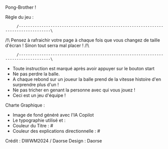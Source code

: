 Pong-Brother ! 

Règle du jeu : 

         /------------------------------------------------------------------------------------\
         
/!\ Pensez à rafraichir votre page à chaque fois que vous changez de taille d'écran ! Sinon tout serra mal placer ! /!\

         /------------------------------------------------------------------------------------\


- Toute instruction est marqué après avoir appuyer sur le bouton start
- Ne pas perdre la balle.
- A chaque rebond sur un joueur la balle prend de la vitesse histoire d'en surprendre plus d'un !
- Ne pas tricher en genant la personne avec qui vous jouez !
- Ceci est un jeu d'équipe !


Charte Graphique : 
- Image de fond généré avec l'IA Copilot
- Le typographie utilisé et :
- Couleur du Titre : #
- Couleur des explications directionnelle : #






Crédit : DWWM2024 / Daorse
Design : Daorse
